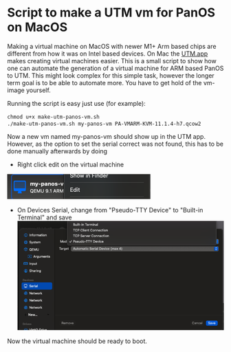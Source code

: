 # Script to make a UTM vm for PanOS on MacOS

Making a virtual machine on MacOS with newer M1+ Arm based chips are different from how it was on Intel based devices. On Mac the [UTM.app](https://mac.getutm.app/) makes creating virtual machines easier. This is a small script to show how one can automate the generation of a virtual machine for ARM based PanOS to UTM. This might look complex for this simple task, however the longer term goal is to be able to automate more. You have to get hold of the vm-image yourself.

Running the script is easy just use (for example):
```
chmod u+x make-utm-panos-vm.sh
./make-utm-panos-vm.sh my-panos-vm PA-VMARM-KVM-11.1.4-h7.qcow2
```

Now a new vm named my-panos-vm should show up in the UTM app. However, as the option to set the serial correct was not found, this has to be done manually afterwards by doing

- Right click edit on the virtual machine

![Image of choosing edit](images/utm-edit-vm.png)

- On Devices Serial, change from "Pseudo-TTY Device" to "Built-in Terminal" and save
![Image of changing serial](images/utm-change-serial.png)

Now the virtual machine should be ready to boot.
